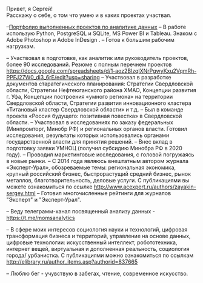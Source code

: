 Привет, я Сергей!   
Расскажу о себе, о том что умею и в каких проектах участвал. 

–[Портфолио выполненных проектов по аналитике данных](https://github.com/SergeyZayakin/portfolio/blob/main/README.md)
– В работе использую Python, PostgreSQL и SQLite, MS Power BI и Tableau. Знаком с Adobe Photoshop и Adobe InDesign .
– Готов к большим рабочим нагрузкам.

– Участвовал в подготовке, как аналитик или руководитель проектов, более 90 исследований. Резюме с полным перечнем проектов https://docs.google.com/spreadsheets/d/1-aoz2BlzqIXNrPgwyKxu2VqmRh-PPFJ27W0_di3_6rE/edit?usp=sharing
– Участвовал в разработке документов старатегического планирования: Стратегии Свердловской области, Стратегии Нефтеюганского района ХМАО, Концепции развития г. Уфа, Концепции построения «умного региона» на территории Свердловской области, Стратегии развития инновационного кластера «Титановый кластер Свердловской области» и т.д.
– Был в команде проекта «Россия будущего: позитивная повестка» в Свердловской области.
– Участвовал в исследованиях по заказу федеральных (Минпромторг, Минобр РФ) и региональных органов власти. Готовил исследования, результаты которых использовались органами государственной власти для принятия решений.
– Внес вклад в подготовку заявки УМНОЦ (получил субсидию Минобра РФ в 2020 году).
– Проводил маркетинговые исследования, с головой погружаясь в новые рынки.
– С 2014 года являюсь внештатным автором журнала «Эксперт-Урал», обозреваемые темы: региональная экономика, крупный российский бизнес, быстрорастущий средний бизнес, рынок металлов, благотворительность, деловые услуги. С публикациями вы можете ознакомиться по ссылке http://www.acexpert.ru/authors/zayakin-sergey.html
– Готовил многочисленные рейтинги для журналов "Эксперт" и "Эксперт-Урал".

– Веду телеграмм-канал посвященный анализу данных - https://t.me/momsanalytics

– В сфере моих интересов социология науки и технологий, цифровая трансформация бизнеса и территорий, управление на основе данных, цифровые технологии: искусственный интеллект, робототехника, интернет вещей, виртуальная и дополненная реальность, социология города/ урбанистка. С публикациями можно ознакомиться по ссылкам http://elibrary.ru/author_items.asp?authorid=837665

– Люблю бег - учувствую в забегах, чтение, современное искусство.
